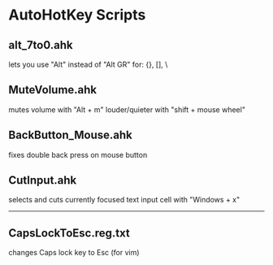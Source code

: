 # AutoHotKey Scripts

## alt_7to0.ahk

lets you use "Alt" instead of "Alt GR" for: {}, [], \

## MuteVolume.ahk

mutes volume with "Alt + m"
louder/quieter with "shift + mouse wheel"

## BackButton_Mouse.ahk

fixes double back press on mouse button

## CutInput.ahk

selects and cuts currently focused text input cell with "Windows + x"

---

## CapsLockToEsc.reg.txt

changes Caps lock key to Esc (for vim)
